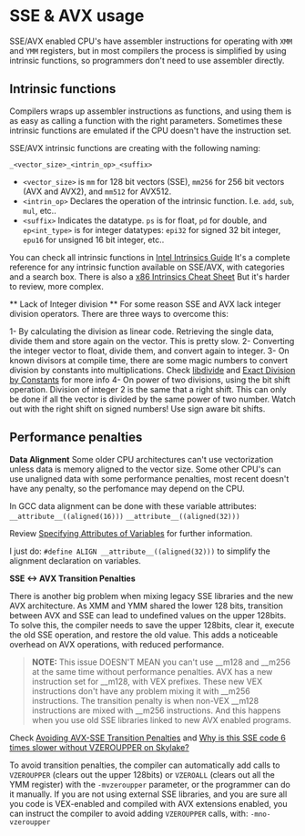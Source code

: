 # SSE & AVX usage

SSE/AVX enabled CPU's have assembler instructions for operating with `XMM` and `YMM` registers, but in most compilers the process is simplified by using intrinsic functions, so programmers don't need to use assembler directly.

## Intrinsic functions

Compilers wraps up assembler instructions as functions, and using them is as easy as calling a function with the right parameters. Sometimes these intrinsic functions are emulated if the CPU doesn't have the instruction set.

SSE/AVX intrinsic functions are creating with the following naming:

 ```
 _<vector_size>_<intrin_op>_<suffix>
 ```
 
- `<vector_size>` is `mm` for 128 bit vectors (SSE), `mm256` for 256 bit vectors (AVX and AVX2), and `mm512` for AVX512.
- `<intrin_op>` Declares the operation of the intrinsic function. I.e. `add`, `sub`, `mul`, etc..
- `<suffix>` Indicates the datatype. `ps` is for float, `pd` for double, and `ep<int_type>` is for  integer datatypes: `epi32` for signed 32 bit integer, `epu16` for unsigned 16 bit integer, etc..

You can check all intrinsic functions in [Intel Intrinsics Guide](https://software.intel.com/sites/landingpage/IntrinsicsGuide)
It's a complete reference for any intrinsic function available on SSE/AVX, with categories and a search box.
There is also a [x86 Intrinsics Cheat Sheet](https://db.in.tum.de/~finis/x86-intrin-cheatsheet-v2.2.pdf?lang=en)
But it's harder to review, more complex.

** Lack of Integer division **
For some reason SSE and AVX lack integer division operators. There are three ways to overcome this:

1- By calculating the division as linear code. Retrieving the single data, divide them and store again on the vector. This is pretty slow.
2- Converting the integer vector to float, divide them, and convert again to integer.
3- On known divisors at compile time, there are some magic numbers to convert division by constants into multiplications. Check [libdivide](https://libdivide.com/) and [Exact Division by Constants](http://www.icodeguru.com/Embedded/Hacker's-Delight/077.htm) for more info
4- On power of two divisions, using the bit shift operation. Division of integer 2 is the same that a right shift. This can only be done if all the vector is divided by the same power of two number. Watch out with the right shift on signed numbers! Use sign aware bit shifts.

## Performance penalties

**Data Alignment**
Some older CPU architectures can't use vectorization unless data is memory aligned to the vector size. Some other CPU's can use unaligned data with some performance penalties, most recent doesn't have any penalty, so the perfomance may depend on the CPU.

In GCC data alignment can be done with these variable attributes:
 `__attribute__((aligned(16)))`
 `__attribute__((aligned(32)))`

Review [Specifying Attributes of Variables](https://gcc.gnu.org/onlinedocs/gcc-3.2/gcc/Variable-Attributes.html) for further information.

I just do: `#define ALIGN __attribute__((aligned(32)))` to simplify the alignment declaration on variables. 
 
**SSE <-> AVX Transition Penalties**

There is another big problem when mixing legacy SSE libraries and the new AVX architecture. As XMM and YMM shared the lower 128 bits, transition between AVX and SSE can lead to undefined values on the upper 128bits. To solve this, the compiler needs to save the upper 128bits, clear it, execute the old SSE operation, and restore the old value. This adds a noticeable overhead on AVX operations, with reduced performance.

>**NOTE:** This issue DOESN'T MEAN you can't use __m128 and __m256 at the same time without performance penalties. AVX has a new instruction set for __m128, with VEX prefixes. These new VEX instructions don't have any problem mixing it with __m256 instructions. The transition penalty is when non-VEX __m128 instructions are mixed with __m256 instructions. And this happens when you use old SSE libraries linked to new AVX enabled programs.

Check [Avoiding AVX-SSE Transition Penalties](https://software.intel.com/en-us/articles/avoiding-avx-sse-transition-penalties) and [Why is this SSE code 6 times slower without VZEROUPPER on Skylake?](https://stackoverflow.com/questions/41303780/why-is-this-sse-code-6-times-slower-without-vzeroupper-on-skylake)  

To avoid transition penalties, the compiler can automatically add calls to `VZEROUPPER` (clears out the upper 128bits) or `VZEROALL` (clears out all the YMM register) with the `-mvzeroupper` parameter, or the programmer can do it manually. If you are not using external SSE libraries, and you are sure all you code is VEX-enabled and compiled with AVX extensions enabled, you can instruct the compiler to avoid adding `VZEROUPPER` calls, with: `-mno-vzeroupper`
